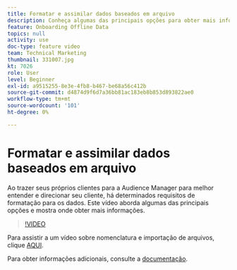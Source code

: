 ```yaml
---
title: Formatar e assimilar dados baseados em arquivo
description: Conheça algumas das principais opções para obter mais informações ao trazer seus próprios clientes para a Audience Manager para melhor entender e direcionar seus clientes. Saiba mais sobre determinados requisitos de formatação para os dados.
feature: Onboarding Offline Data
topics: null
activity: use
doc-type: feature video
team: Technical Marketing
thumbnail: 331007.jpg
kt: 7026
role: User
level: Beginner
exl-id: a9515255-8e3e-4fb8-b467-be68a56c412b
source-git-commit: d4874d9f6d7a36bb81ac183eb8b853d893822ae0
workflow-type: tm+mt
source-wordcount: '101'
ht-degree: 0%

---
```


# Formatar e assimilar dados baseados em arquivo

Ao trazer seus próprios clientes para a Audience Manager para melhor entender e direcionar seu cliente, há determinados requisitos de formatação para os dados. Este vídeo aborda algumas das principais opções e mostra onde obter mais informações.

>[!VIDEO](https://video.tv.adobe.com/v/346208/?quality=12&learn=on&captions=por_br)

Para assistir a um vídeo sobre nomenclatura e importação de arquivos, clique [AQUI](steps-for-ingesting-file-based-data.md).

Para obter informações adicionais, consulte a [documentação](https://experienceleague.adobe.com/docs/audience-manager/user-guide/implementation-integration-guides/sending-audience-data/batch-data-transfer-process/inbound-file-contents.html?lang=pt-BR&).
